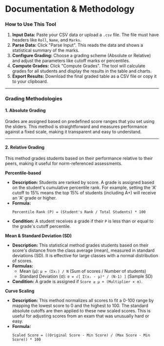 # Documentation & Methodology

### How to Use This Tool
1.  **Input Data:** Paste your CSV data or upload a `.csv` file. The file must have headers like `Roll`, `Name`, and `Marks`.
2.  **Parse Data:** Click "Parse Input". This reads the data and shows a statistical summary of the marks.
3.  **Configure Grading:** Choose a grading scheme (Absolute or Relative) and adjust the parameters like cutoff marks or percentiles.
4.  **Compute Grades:** Click "Compute Grades". The tool will calculate grades for all students and display the results in the table and charts.
5.  **Export Results:** Download the final graded table as a CSV file or copy it to your clipboard.

---

### Grading Methodologies

#### 1. Absolute Grading
Grades are assigned based on predefined score ranges that you set using the sliders. This method is straightforward and measures performance against a fixed scale, making it transparent and easy to understand.

---

#### 2. Relative Grading
This method grades students based on their performance relative to their peers, making it useful for norm-referenced assessments.

**Percentile-based**
*   **Description:** Students are ranked by score. A grade is assigned based on the student's cumulative percentile rank. For example, setting the 'A' cutoff to 15% means the top 15% of students (including A+) will receive an 'A' grade or higher.
*   **Formula:**
    ```
    Percentile Rank (P) = (Student's Rank / Total Students) * 100
    ```
*   **Condition:** A student receives a grade if their `P` is less than or equal to the grade's cutoff percentile.

**Mean & Standard Deviation (SD)**
*   **Description:** This statistical method grades students based on their score's distance from the class average (mean), measured in standard deviations (SD). It is effective for large classes with a normal distribution of scores.
*   **Formulas:**
    *   Mean (μ): `μ = (Σxᵢ) / N` (Sum of scores / Number of students)
    *   Standard Deviation (σ): `σ = √[ Σ(xᵢ - μ)² / (N-1) ]` (Sample SD)
*   **Condition:** A grade is assigned if `Score ≥ μ + (Multiplier × σ)`.

**Curve Scaling**
*   **Description:** This method normalizes all scores to fit a 0-100 range by mapping the lowest score to 0 and the highest to 100. The standard absolute cutoffs are then applied to these new scaled scores. This is useful for adjusting scores from an exam that was unusually hard or easy.
*   **Formula:**
    ```
    Scaled Score = ((Original Score - Min Score) / (Max Score - Min Score)) * 100
    ```